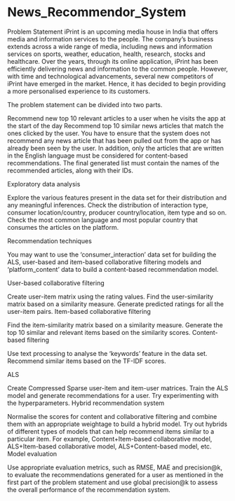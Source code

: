 # News_Recommendor_System
Problem Statement
iPrint is an upcoming media house in India that offers media and information services to the people. The company’s business extends across a wide range of media, including news and information services on sports, weather, education, health, research, stocks and healthcare. Over the years, through its online application, iPrint has been efficiently delivering news and information to the common people. However, with time and technological advancements, several new competitors of iPrint have emerged in the market. Hence, it has decided to begin providing a more personalised experience to its customers.

The problem statement can be divided into two parts.

Recommend new top 10 relevant articles to a user when he visits the app at the start of the day
Recommend top 10 similar news articles that match the ones clicked by the user.
You have to ensure that the system does not recommend any news article that has been pulled out from the app or has already been seen by the user. In addition, only the articles that are written in the English language must be considered for content-based recommendations. The final generated list must contain the names of the recommended articles, along with their IDs.

Exploratory data analysis

Explore the various features present in the data set for their distribution and any meaningful inferences.
Check the distribution of interaction type, consumer location/country, producer country/location, item type and so on.
Check the most common language and most popular country that consumes the articles on the platform.

Recommendation techniques

You may want to use the ‘consumer_interaction’ data set for building the ALS, user-based and item-based collaborative filtering models and ‘platform_content’ data to build a content-based recommendation model.


User-based collaborative filtering

Create user-item matrix using the rating values.
Find the user-similarity matrix based on a similarity measure.
Generate predicted ratings for all the user-item pairs.
Item-based collaborative filtering

Find the item-similarity matrix based on a similarity measure.
Generate the top 10 similar and relevant items based on the similarity scores.
Content-based filtering

Use text processing to analyse the ‘keywords’ feature in the data set.
Recommend similar items based on the TF-IDF scores.

ALS

Create Compressed Sparse user-item and item-user matrices. 
Train the ALS model and generate recommendations for a user. Try experimenting with the hyperparameters.
Hybrid recommendation system

Normalise the scores for content and collaborative filtering and combine them with an appropriate weightage to build a hybrid model.
Try out hybrids of different types of models that can help recommend items similar to a particular item. For example, Content+Item-based collaborative model, ALS+Item-based collaborative model, ALS+Content-based model, etc.
Model evaluation

Use appropriate evaluation metrics, such as RMSE, MAE and precision@k, to evaluate the recommendations generated for a user as mentioned in the first part of the problem statement and use global precision@k to assess the overall performance of the recommendation system.
